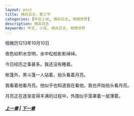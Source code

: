 ```yaml
---
layout: post
title: 佣兵日志，第三节
categories: [中文小说, 佣兵日志, 桓微世界]
description: 佣兵日志
keywords: 中文, 小说, 佣兵日志, 桓微世界
---
```


桓微历1213年10月10日

夜色如积水空明，水中松柏影影绰绰。

今日经历之事甚多。我还没有睡着。

帐篷外，黑斗篷一人站着，抬头看着月亮。

我看着他看月亮。他似乎也知道我在看他。我也开始抬头看月亮。

月亮正在逐渐变得丰满的过程中，外围似乎笼罩着一层薄雾。

##### [上一章](/2017/01/27/MercenarysDairy-2/) | [下一章](/2017/04/01/MercenarysDairy-4/)